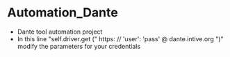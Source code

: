 # Automation_Dante

- Dante tool automation project
- In this line "self.driver.get (" https: // 'user': 'pass' @ dante.intive.org ")" 
modify the parameters for your credentials

